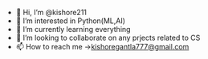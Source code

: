 - 👋 Hi, I’m @kishore211
- 👀 I’m interested in Python(ML,AI)
- 🌱 I’m currently learning everything
- 💞️ I’m looking to collaborate on any prjects related to CS
- 📫 How to reach me ->kishoregantla777@gmail.com


